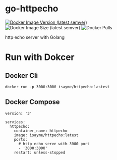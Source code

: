 # go-httpecho

[![Docker Image Version (latest semver)](https://img.shields.io/docker/v/isayme/httpecho?sort=semver&style=flat-square)](https://hub.docker.com/r/isayme/httpecho)
![Docker Image Size (latest semver)](https://img.shields.io/docker/image-size/isayme/httpecho?sort=semver&style=flat-square)
![Docker Pulls](https://img.shields.io/docker/pulls/isayme/httpecho?style=flat-square)

http echo server with Golang

# Run with Dokcer

## Docker Cli
```
docker run -p 3000:3000 isayme/httpecho:lastest
```

## Docker Compose
```
version: '3'

services:
  httpecho:
    container_name: httpecho
    image: isayme/httpecho:latest
    ports:
      # http echo serve with 3000 port
      - '3000:3000'
    restart: unless-stopped
```
